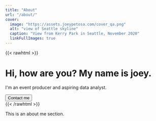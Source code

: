 ```yaml
---
title: "About"
url: "/about/"
cover:
  image: "https://assets.joeypetosa.com/cover_qa.png"
  alt: "view of Seattle skyline"
  caption: "View from Kerry Park in Seattle, November 2020"
  linkFullImages: true
---
```


{{< rawhtml >}}
<div class="hero-image">
  <div class="hero-text">
    <h1>Hi, how are you? My name is joey.</h1>
    <p>I'm an event producer and aspiring data analyst.</p>
    <button>Contact me</button>
  </div>
</div>
{{< /rawhtml >}}

This is an about me section.
